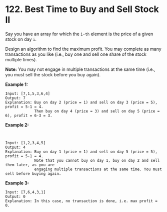 # 122. Best Time to Buy and Sell Stock II

Say you have an array for which the `i-th` element is the price of a given
stock on day `i`.

Design an algorithm to find the maximum profit. You may complete as many
transactions as you like (i.e., buy one and sell one share of the stock
multiple times).

__Note:__ You may not engage in multiple transactions at the same time
(i.e., you must sell the stock before you buy again).

__Example 1:__

```
Input: [7,1,5,3,6,4]
Output: 7
Explanation: Buy on day 2 (price = 1) and sell on day 3 (price = 5), profit = 5-1 = 4.
             Then buy on day 4 (price = 3) and sell on day 5 (price = 6), profit = 6-3 = 3.
```

__Example 2:__

```


Input: [1,2,3,4,5]
Output: 4
Explanation: Buy on day 1 (price = 1) and sell on day 5 (price = 5), profit = 5-1 = 4.
             Note that you cannot buy on day 1, buy on day 2 and sell them later, as you are
             engaging multiple transactions at the same time. You must sell before buying again.
```

__Example 3:__

```
Input: [7,6,4,3,1]
Output: 0
Explanation: In this case, no transaction is done, i.e. max profit = 0.
```
